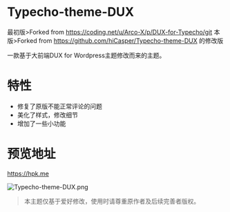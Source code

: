 # Typecho-theme-DUX

最初版>Forked from https://coding.net/u/Arco-X/p/DUX-for-Typecho/git
本版>Forked from https://github.com/hiCasper/Typecho-theme-DUX 的修改版

一款基于大前端DUX for Wordpress主题修改而来的主题。

# 特性
- 修复了原版不能正常评论的问题
- 美化了样式，修改细节
- 增加了一些小功能

# 预览地址
https://hpk.me

![Typecho-theme-DUX.png](https://ww1.sinaimg.cn/large/006Fzy5igy1g1cny9vm3hj30z30nqaes.jpg
)


>本主题仅基于爱好修改，使用时请尊重原作者及后续完善者版权。
